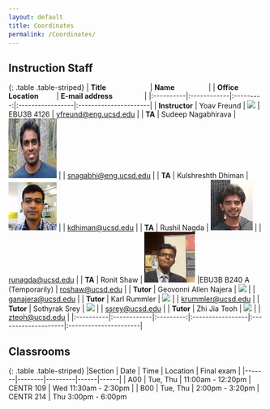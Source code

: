 ```yaml
---
layout: default
title: Coordinates
permalink: /Coordinates/
---
```



## Instruction Staff ##

{: .table .table-striped}
| **Title**  &nbsp;&nbsp;&nbsp;&nbsp;&nbsp;&nbsp;&nbsp;&nbsp;&nbsp;&nbsp;&nbsp;&nbsp;&nbsp;&nbsp;&nbsp;&nbsp;&nbsp;&nbsp;&nbsp;&nbsp;  |  **Name**  &nbsp;&nbsp;&nbsp;&nbsp;&nbsp;&nbsp;&nbsp;&nbsp;&nbsp;&nbsp;&nbsp;&nbsp;&nbsp;&nbsp;&nbsp; |        | **Office Location** &nbsp;&nbsp;&nbsp;&nbsp;&nbsp;&nbsp;&nbsp; | **E-mail address** &nbsp;&nbsp;&nbsp;&nbsp;&nbsp;&nbsp;&nbsp;&nbsp;&nbsp;&nbsp;&nbsp;&nbsp;&nbsp;&nbsp; |
|:----------|:------------|:---------:|:-----------------|:----------------------|
|  **Instructor**	| Yoav Freund		| ![](/images/2010yoav2.png) | EBU3B 4126	|  yfreund@eng.ucsd.edu 	|
| **TA**		| Sudeep Nagabhirava	| ![](/images/Sudeep.jpg)	|  	| snagabhi@eng.ucsd.edu	|
| **TA**		| Kulshreshth Dhiman	| ![](/images/kdhiman.jpg)	| 	| kdhiman@ucsd.edu	|
| **TA**		| Rushil Nagda		| ![](/images/runagda.jpg)	|  	| runagda@ucsd.edu	|
| **TA**		| Ronit Shaw		| ![](/images/roshaw.jpg)	|EBU3B B240 A  (Temporarily)	| roshaw@ucsd.edu	|
| **Tutor**		| Geovonni Allen Najera	| ![](/images/ganajera.jpg)	|  	| ganajera@ucsd.edu	|
| **Tutor**		| Karl Rummler		| ![](/images/krummler.jpg)	| 	| krummler@ucsd.edu	|
| **Tutor**		| Sothyrak Srey 	| ![](/images/ssrey.jpg)	| 	| ssrey@ucsd.edu	|
| **Tutor**		| Zhi Jia Teoh		| ![](/images/zteoh.jpg)	| 	| zteoh@ucsd.edu	|
|:----------|:------------|:---------:|:-----------------|:--------------------|:----------------------|

## Classrooms ##

{: .table .table-striped}
|Section | Date | Time | Location | Final exam |
|-------|--------|---------|------|------|
| A00 | Tue, Thu | 11:00am - 12:20pm | CENTR 109 | Wed 11:30am - 2:30pm |
| B00 | Tue, Thu | 2:00pm - 3:20pm | CENTR 214 | Thu 3:00pm - 6:00pm
